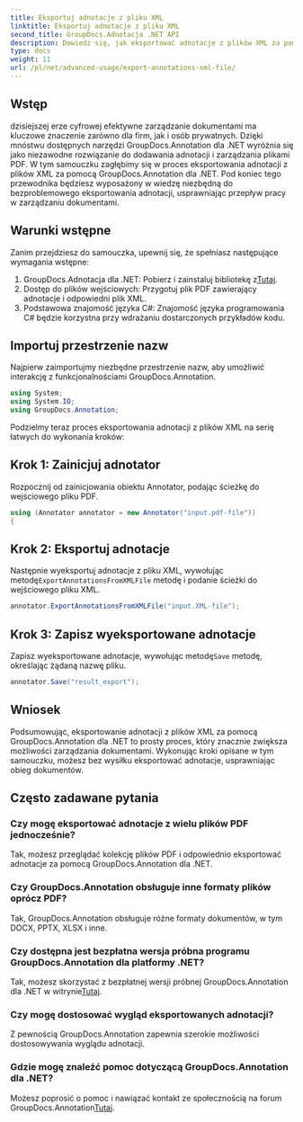 ```yaml
---
title: Eksportuj adnotacje z pliku XML
linktitle: Eksportuj adnotacje z pliku XML
second_title: GroupDocs.Adnotacja .NET API
description: Dowiedz się, jak eksportować adnotacje z plików XML za pomocą GroupDocs.Annotation dla .NET, co skutecznie upraszcza przepływ pracy w zarządzaniu dokumentami.
type: docs
weight: 11
url: /pl/net/advanced-usage/export-annotations-xml-file/
---
```

## Wstęp
dzisiejszej erze cyfrowej efektywne zarządzanie dokumentami ma kluczowe znaczenie zarówno dla firm, jak i osób prywatnych. Dzięki mnóstwu dostępnych narzędzi GroupDocs.Annotation dla .NET wyróżnia się jako niezawodne rozwiązanie do dodawania adnotacji i zarządzania plikami PDF. W tym samouczku zagłębimy się w proces eksportowania adnotacji z plików XML za pomocą GroupDocs.Annotation dla .NET. Pod koniec tego przewodnika będziesz wyposażony w wiedzę niezbędną do bezproblemowego eksportowania adnotacji, usprawniając przepływ pracy w zarządzaniu dokumentami.
## Warunki wstępne
Zanim przejdziesz do samouczka, upewnij się, że spełniasz następujące wymagania wstępne:
1.  GroupDocs.Adnotacja dla .NET: Pobierz i zainstaluj bibliotekę z[Tutaj](https://releases.groupdocs.com/annotation/net/).
2. Dostęp do plików wejściowych: Przygotuj plik PDF zawierający adnotacje i odpowiedni plik XML.
3. Podstawowa znajomość języka C#: Znajomość języka programowania C# będzie korzystna przy wdrażaniu dostarczonych przykładów kodu.

## Importuj przestrzenie nazw
Najpierw zaimportujmy niezbędne przestrzenie nazw, aby umożliwić interakcję z funkcjonalnościami GroupDocs.Annotation.
```csharp
using System;
using System.IO;
using GroupDocs.Annotation;
```

Podzielmy teraz proces eksportowania adnotacji z plików XML na serię łatwych do wykonania kroków:
## Krok 1: Zainicjuj adnotator
Rozpocznij od zainicjowania obiektu Annotator, podając ścieżkę do wejściowego pliku PDF.
```csharp
using (Annotator annotator = new Annotator("input.pdf-file"))
{
```
## Krok 2: Eksportuj adnotacje
 Następnie wyeksportuj adnotacje z pliku XML, wywołując metodę`ExportAnnotationsFromXMLFile` metodę i podanie ścieżki do wejściowego pliku XML.
```csharp
annotator.ExportAnnotationsFromXMLFile("input.XML-file");
```
## Krok 3: Zapisz wyeksportowane adnotacje
 Zapisz wyeksportowane adnotacje, wywołując metodę`Save` metodę, określając żądaną nazwę pliku.
```csharp
annotator.Save("result_export");
```

## Wniosek
Podsumowując, eksportowanie adnotacji z plików XML za pomocą GroupDocs.Annotation dla .NET to prosty proces, który znacznie zwiększa możliwości zarządzania dokumentami. Wykonując kroki opisane w tym samouczku, możesz bez wysiłku eksportować adnotacje, usprawniając obieg dokumentów.
## Często zadawane pytania
### Czy mogę eksportować adnotacje z wielu plików PDF jednocześnie?
Tak, możesz przeglądać kolekcję plików PDF i odpowiednio eksportować adnotacje za pomocą GroupDocs.Annotation dla .NET.
### Czy GroupDocs.Annotation obsługuje inne formaty plików oprócz PDF?
Tak, GroupDocs.Annotation obsługuje różne formaty dokumentów, w tym DOCX, PPTX, XLSX i inne.
### Czy dostępna jest bezpłatna wersja próbna programu GroupDocs.Annotation dla platformy .NET?
 Tak, możesz skorzystać z bezpłatnej wersji próbnej GroupDocs.Annotation dla .NET w witrynie[Tutaj](https://releases.groupdocs.com/).
### Czy mogę dostosować wygląd eksportowanych adnotacji?
Z pewnością GroupDocs.Annotation zapewnia szerokie możliwości dostosowywania wyglądu adnotacji.
### Gdzie mogę znaleźć pomoc dotyczącą GroupDocs.Annotation dla .NET?
 Możesz poprosić o pomoc i nawiązać kontakt ze społecznością na forum GroupDocs.Annotation[Tutaj](https://forum.groupdocs.com/c/annotation/10).